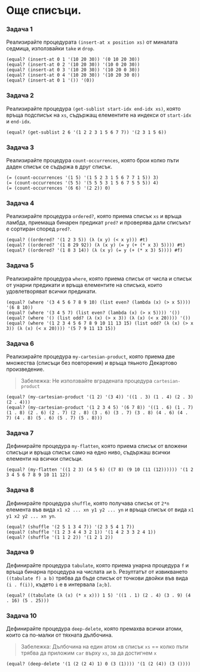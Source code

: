 # Още списъци.

### Задача 1
Реализирайте процедурата `(insert-at x position xs)` от миналата седмица, използвайки `take` и `drop`.

```racket
(equal? (insert-at 0 1 '(10 20 30)) '(0 10 20 30))
(equal? (insert-at 0 2 '(10 20 30)) '(10 0 20 30))
(equal? (insert-at 0 3 '(10 20 30)) '(10 20 0 30))
(equal? (insert-at 0 4 '(10 20 30)) '(10 20 30 0))
(equal? (insert-at 0 1 '()) '(0))
```

### Задача 2
Реализирайте процедура `(get-sublist start-idx end-idx xs)`, която връща подсписък на `xs`, съдържащ елементите на индекси от `start-idx` и `end-idx`.

```racket
(equal? (get-sublist 2 6 '(1 2 2 3 1 5 6 7 7)) '(2 3 1 5 6))
```

### Задача 3
Реализирайте процедура `count-occurrences`, която брои колко пъти даден списък се съдържа в друг списък.

```racket
(= (count-occurrences '(1 5) '(1 5 2 3 1 5 6 7 7 1 5)) 3)
(= (count-occurrences '(5 5) '(5 5 5 3 1 5 6 7 5 5 5)) 4)
(= (count-occurrences '(6 6) '(2 2)) 0)
```

### Задача 4
Реализирайте процедура `ordered?`, която приема списък `xs` и връща ламбда, приемаща бинарен предикат `pred?` и проверява дали списъкът е сортиран според `pred?`.

```racket
(equal? ((ordered? '(1 2 3 5)) (λ (x y) (< x y))) #t)
(equal? ((ordered? '(1 8 29 92)) (λ (x y) (= y (+ (* x 3) 5)))) #t)
(equal? ((ordered? '(1 8 3 14)) (λ (x y) (= y (+ (* x 3) 5)))) #f)
```

### Задача 5
Реализирайте процедура `where`, която приема списък от числа и списък от унарни предикати и връща елементите на списъка, които удовлетворяват всички предикати.

```racket
(equal? (where '(3 4 5 6 7 8 9 10) (list even? (lambda (x) (> x 5)))) '(6 8 10))
(equal? (where '(3 4 5 7) (list even? (lambda (x) (> x 5)))) '())
(equal? (where '() (list odd? (λ (x) (> x 3)) (λ (x) (< x 20)))) '())
(equal? (where '(1 2 3 4 5 6 7 8 9 10 11 13 15) (list odd? (λ (x) (> x 3)) (λ (x) (< x 20)))) '(5 7 9 11 13 15))
```

### Задача 6
Реализирайте процедура `my-cartesian-product`, която приема две множества (списъци без повторения) и връща тяьното Декартово произведение.

> Забележка: Не използвайте вградената процедура `cartesian-product`

```racket
(equal? (my-cartesian-product '(1 2) '(3 4)) '((1 . 3) (1 . 4) (2 . 3) (2 . 4)))
(equal? (my-cartesian-product '(1 2 3 4 5) '(6 7 8)) '((1 . 6) (1 . 7) (1 . 8) (2 . 6) (2 . 7) (2 . 8) (3 . 6) (3 . 7) (3 . 8) (4 . 6) (4 . 7) (4 . 8) (5 . 6) (5 . 7) (5 . 8)))
```

### Задача 7
Дефинирайте процедура `my-flatten`, която приема списък от вложени списъци и връща списък само на едно ниво, съдържаш всички елементи на всички списъци.

```racket
(equal? (my-flatten '((1 2 3) (4 5 6) ((7 8) (9 10 (11 (12)))))) '(1 2 3 4 5 6 7 8 9 10 11 12))
```

### Задача 8
Дефинирайте процедура `shuffle`, която получава списък от `2*n` елемента във вида `x1 x2 ... xn y1 y2 ... yn` и връща списък от вида `x1 y1 x2 y2 ... xn yn`.

```racket
(equal? (shuffle '(2 5 1 3 4 7)) '(2 3 5 4 1 7))
(equal? (shuffle '(1 2 3 4 4 3 2 1)) '(1 4 2 3 3 2 4 1))
(equal? (shuffle '(1 1 2 2)) '(1 2 1 2))
```

### Задача 9
Дефинирайте процедура `tabulate`, която приема унарна процедура `f` и връща бинарна процедура на числата `a`и `b`. Резултатът от извикването `((tabulate f) a b)` трябва да бъде списък от точкови двойки във вида `(i . f(i))`, където `i` е в интервала `[a;b]`.

```racket
(equal? ((tabulate (λ (x) (* x x))) 1 5) '((1 . 1) (2 . 4) (3 . 9) (4 . 16) (5 . 25)))
```

### Задача 10
Дефинирайте процедура `deep-delete`, която премахва всички атоми, които са по-малки от тяхната дълбочина.

> Забележка: Дълбочина на един атом `x`в списък `xs` == колко пъти трябва да приложим `car` върху `xs`, за да достигнем `x`

```racket
(equal? (deep-delete '(1 (2 (2 4) 1) 0 (3 (1)))) '(1 (2 (4)) (3 ())))
```
